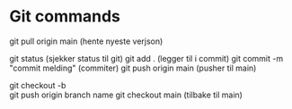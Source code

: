 # Git commands
git pull origin main (hente nyeste verjson)

git status (sjekker status til git)
git add . (legger til i commit)
git commit -m "commit melding" (commiter)
git push origin main (pusher til main)

git checkout -b <branch-name>   
git push origin branch name
git checkout main (tilbake til main)

